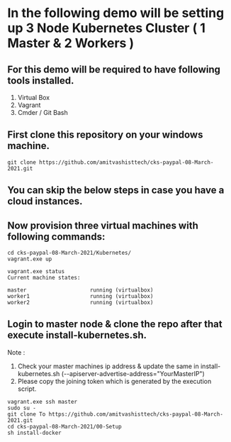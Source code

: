 # In the following demo will be setting up 3 Node Kubernetes Cluster ( 1 Master & 2 Workers ) 

## For this demo will be required to have following tools installed. 
1.	Virtual Box
2.	Vagrant 
3.	Cmder / Git Bash 

## First clone this repository on your windows machine.

```
git clone https://github.com/amitvashisttech/cks-paypal-08-March-2021.git
``` 

## You can skip the below steps in case you have a cloud instances. 

## Now provision three virtual machines with following commands:

```
cd cks-paypal-08-March-2021/Kubernetes/
vagrant.exe up

vagrant.exe status
Current machine states:

master                    running (virtualbox)
worker1                   running (virtualbox)
worker2                   running (virtualbox)
```

## Login to master node & clone the repo after that execute install-kubernetes.sh. 

Note : 

1.	Check your master machines ip address & update the same in install-kubernetes.sh (--apiserver-advertise-address="YourMasterIP")
2.	Please copy the joining token which is generated by the execution script. 

```
vagrant.exe ssh master
sudo su - 
git clone To https://github.com/amitvashisttech/cks-paypal-08-March-2021.git
cd cks-paypal-08-March-2021/00-Setup
sh install-docker
```
